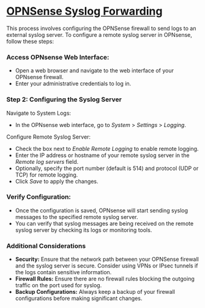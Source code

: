 # [OPNSense Syslog Forwarding](https://docs.opnsense.org/manual/settingsmenu.html#logging)

This process involves configuring the OPNSense firewall to send logs to an external syslog server.
To configure a remote syslog server in OPNsense, follow these steps:

### Access OPNsense Web Interface:

-   Open a web browser and navigate to the web interface of your OPNsense firewall.
-   Enter your administrative credentials to log in.

### Step 2: Configuring the Syslog Server

Navigate to System Logs:

-   In the OPNsense web interface, go to _System_ > _Settings_ > _Logging_.

Configure Remote Syslog Server:

-   Check the box next to _Enable Remote Logging_ to enable remote logging.
-   Enter the IP address or hostname of your remote syslog server in the _Remote log servers_ field.
-   Optionally, specify the port number (default is 514) and protocol (UDP or TCP) for remote logging.
-   Click _Save_ to apply the changes.

### Verify Configuration:

-   Once the configuration is saved, OPNsense will start sending syslog messages to the specified remote syslog server.
-   You can verify that syslog messages are being received on the remote syslog server by checking its logs or monitoring tools.

### Additional Considerations

-   **Security:** Ensure that the network path between your OPNSense firewall and the syslog server is secure. Consider using VPNs or IPsec tunnels if the logs contain sensitive information.
-   **Firewall Rules:** Ensure there are no firewall rules blocking the outgoing traffic on the port used for syslog.
-   **Backup Configurations:** Always keep a backup of your firewall configurations before making significant changes.
